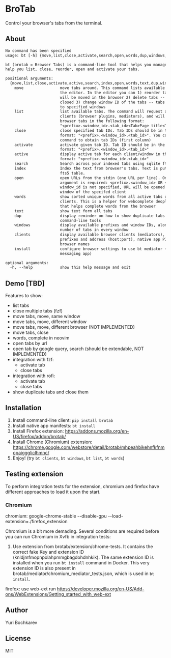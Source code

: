 # BroTab

Control your browser's tabs from the terminal.

## About

```txt
No command has been specified
usage: bt [-h] {move,list,close,activate,search,open,words,dup,windows,clients} ...

bt (brotab = Browser Tabs) is a command-line tool that helps you manage browser tabs. It can
help you list, close, reorder, open and activate your tabs.

positional arguments:
  {move,list,close,activate,active,search,index,open,words,text,dup,windows,clients,install}
    move                move tabs around. This command lists available tabs and runs
                        the editor. In the editor you can 1) reorder tabs -- tabs
                        will be moved in the browser 2) delete tabs -- tabs will be
                        closed 3) change window ID of the tabs -- tabs will be moved
                        to specified windows
    list                list available tabs. The command will request all available
                        clients (browser plugins, mediators), and will display
                        browser tabs in the following format:
                        "<prefix>.<window_id>.<tab_id><Tab>Page title<Tab>URL"
    close               close specified tab IDs. Tab IDs should be in the following
                        format: "<prefix>.<window_id>.<tab_id>". You can use "list"
                        command to obtain tab IDs (first column)
    activate            activate given tab ID. Tab ID should be in the following
                        format: "<prefix>.<window_id>.<tab_id>"
    active              display active tab for each client/window in the following
                        format: "<prefix>.<window_id>.<tab_id>"
    search              Search across your indexed tabs using sqlite fts5 plugin.
    index               Index the text from browser's tabs. Text is put into sqlite
                        fts5 table.
    open                open URLs from the stdin (one URL per line). One positional
                        argument is required: <prefix>.<window_id> OR <client>. If
                        window_id is not specified, URL will be opened in the active
                        window of the specifed client
    words               show sorted unique words from all active tabs of all
                        clients. This is a helper for webcomplete deoplete plugin
                        that helps complete words from the browser
    text                show text form all tabs
    dup                 display reminder on how to show duplicate tabs using
                        command-line tools
    windows             display available prefixes and window IDs, along with the
                        number of tabs in every window
    clients             display available browser clients (mediators), their
                        prefixes and address (host:port), native app PIDs, and
                        browser names
    install             configure browser settings to use bt mediator (native
                        messaging app)

optional arguments:
  -h, --help            show this help message and exit
```

## Demo [TBD]

Features to show:

* list tabs
* close multiple tabs (fzf)
* move tabs, move, same window
* move tabs, move, different window
* move tabs, move, different browser (NOT IMPLEMENTED)
* move tabs, close
* words, complete in neovim
* open tabs by url
* open tab by google query, search (should be extendable, NOT IMPLEMENTED)
* integration with fzf:
  * activate tab
  * close tabs
* integration with rofi:
  * activate tab
  * close tabs
* show duplicate tabs and close them

## Installation

1. Install command-line client: `pip install brotab`
1. Install native app manifests: `bt install`
1. Install Firefox extension: https://addons.mozilla.org/en-US/firefox/addon/brotab/
1. Install Chrome (Chromium) extension: https://chrome.google.com/webstore/detail/brotab/mhpeahbikehnfkfnmopaigggliclhmnc/
1. Enjoy! (try `bt clients`, `bt windows`, `bt list`, `bt words`)

## Testing extension

To perform integration tests for the extension, chromium and firefox have
different approaches to load it upon the start.

### Chromium

chromium: google-chrome-stable --disable-gpu --load-extension=./firefox_extension

Chromium is a bit more demading. Several conditions are required before you can
run Chromium in Xvfb in integration tests:

1. Use extension from brotab/extension/chrome-tests. It contains the correct
   fake Key and extension ID (knldjmfmopnpolahpmmgbagdohdnhkik). The same
   extension ID is installed when you run `bt install` command in Docker.
   This very extension ID is also present in
   brotab/mediator/chromium_mediator_tests.json, which is used in `bt install`.

firefox: use web-ext run
https://developer.mozilla.org/en-US/Add-ons/WebExtensions/Getting_started_with_web-ext

## Author

Yuri Bochkarev

## License

MIT

